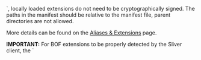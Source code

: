 `, locally loaded extensions do not need to be cryptographically signed. The paths in the manifest should be relative to the manifest file, parent directories are not allowed.

More details can be found on the [Aliases & Extensions](/docs?name=Aliases+and+Extensions) page.

**IMPORTANT:** For BOF extensions to be properly detected by the Sliver client, the `

